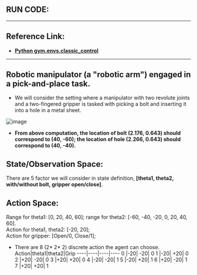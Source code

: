 ## RUN CODE: 



__________________________________

## Reference Link:
 - [**Python gym.envs.classic_control**](https://www.programcreek.com/python/index/8261/gym.envs.classic_control)
 _________________________________
## Robotic manipulator (a "robotic arm") engaged in a pick-and-place task.  

 - We will consider the setting where a manipulator with two revolute joints and a two-fingered gripper is tasked with picking a bolt and inserting it into a hole in a metal sheet. 

 ![image](https://user-images.githubusercontent.com/88390140/134245843-25476f5f-8d81-4c2a-9347-408065b37b60.png)

 - **From above computation, the location of bolt (2.176, 0.643) should correspond to (40, -60); the location of hole (2.266, 0.643) should correspond to (40, -40).** 


## State/Observation Space: 
There are 5 factor we will consider in state definition, **[theta1, theta2, with/without bolt, gripper open/close]**. 

## Action Space: 
Range for theta1: [0, 20, 40, 60]; range for theta2: [-60, -40, -20, 0, 20, 40, 60].         
Action for theta1, theta2: [-20, 20];   
Action for gripper: [Open/0, Close/1];                    
   
- There are 8 (2* 2* 2) discrete action the agent can choose.   
Action|theta1|theta2|Grip
----|----|----|----
0 |-20| -20| 0 
1 |-20| +20| 0 
2 |+20| -20| 0 
3 |+20| +20| 0 
4 |-20| -20| 1
5 |-20| +20| 1 
6 |+20| -20| 1 
7 |+20| +20| 1 
